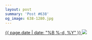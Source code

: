 ```yaml
---
layout: post
summary: 'Post #638'
og_image: 638-1280.jpg
---
```


<p>
 <time>
  <a href="/638">
   {{ page.date | date: "%B %-d, %Y" }}
  </a>
 </time>
 <a href="/638">
  <img sizes="(min-width: 700px) 50vw, calc(100vw - 2rem)" src="{{ site.assets_url }}/638-640.jpg" srcset="{{ site.assets_url }}/638-320.jpg 320w, {{ site.assets_url }}/638-640.jpg 640w, {{ site.assets_url }}/638-960.jpg 960w, {{ site.assets_url }}/638-1280.jpg 1280w"/>
 </a>
</p>
